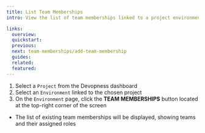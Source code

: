 ```yaml
---
title: List Team Memberships
intro: View the list of team memberships linked to a project environment and check which teams have access and their assigned roles.

links:
  overview:
  quickstart:
  previous:
  next: team-memberships/add-team-membership
  guides:
  related:
  featured:
---
```


1. Select a `Project` from the Devopness dashboard
1. Select an `Environment` linked to the chosen project
1. On the `Environment` page, click the **TEAM MEMBERSHIPS** button located at the top-right corner of the screen
  - The list of existing team memberships will be displayed, showing teams and their assigned roles
